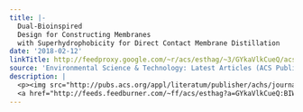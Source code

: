 ```yaml
---
title: |-
  Dual-Bioinspired
  Design for Constructing Membranes
  with Superhydrophobicity for Direct Contact Membrane Distillation
date: '2018-02-12'
linkTitle: http://feedproxy.google.com/~r/acs/esthag/~3/GYkaVlkCueQ/acs.est.7b06227
source: 'Environmental Science & Technology: Latest Articles (ACS Publications)'
description: |
  <p><img src="http://pubs.acs.org/appl/literatum/publisher/achs/journals/content/esthag/0/esthag.ahead-of-print/acs.est.7b06227/20180212/images/medium/es-2017-06227v_0007.gif" alt="TOC Graphic"/></p><div><cite>Environmental Science & Technology</cite></div><div>DOI: 10.1021/acs.est.7b06227</div><div class="feedflare">
  <a href="http://feeds.feedburner.com/~ff/acs/esthag?a=GYkaVlkCueQ:BIWj2nWTpKM:yIl2AUoC8zA"><img src="http://feeds.feedburner.com/~ff/acs/esthag?d=yIl2AUoC8zA" border="0"></img></a>
---
```

